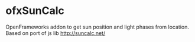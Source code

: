 # ofxSunCalc
OpenFrameworks addon to get sun position and light phases from location. Based on port of js lib http://suncalc.net/ 

